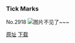 ### Tick Marks
No.2918
![图片不见了~~~](https://imgs.xkcd.com/comics/tick_marks.png)

[原址](https://xkcd.com//2918) [下载](https://imgs.xkcd.com/comics/tick_marks.png)

